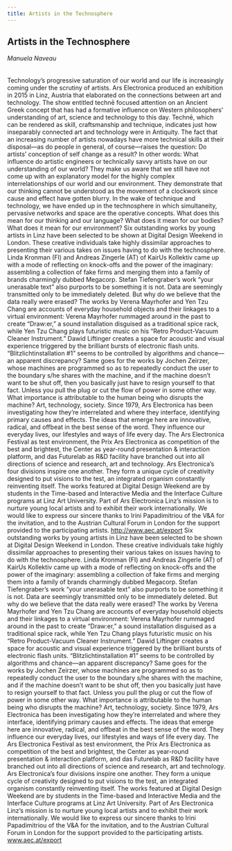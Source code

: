 ```yaml
---
title: Artists in the Technosphere
---
```


## Artists in the Technosphere
_Manuela Naveau_
<br />
<br />
<br />
Technology’s progressive saturation of our world and our life is increasingly coming under the scrutiny of artists. Ars Electronica produced an exhibition in 2015 in Linz, Austria that elaborated on the connections between art and technology. The show entitled technē focused attention on an Ancient Greek concept that has had a formative influence on Western philosophers’ understanding of art, science and technology to this day. Technē, which can be rendered as skill, craftsmanship and technique, indicates just how inseparably connected art and technology were in Antiquity. The fact that an increasing number of artists nowadays have more technical skills at their disposal—as do people in general, of course—raises the question: Do artists’ conception of self change as a result? In other words: What influence do artistic engineers or technically savvy artists have on our understanding of our world? They make us aware that we still have not come up with an explanatory model for the highly complex interrelationships of our world and our environment. They demonstrate that our thinking cannot be understood as the movement of a clockwork since cause and effect have gotten blurry. In the wake of technique and technology, we have ended up in the technosphere in which simultaneity, pervasive networks and space are the operative concepts. What does this mean for our thinking and our language? What does it mean for our bodies? What does it mean for our environment?
Six outstanding works by young artists in Linz have been selected to be shown at Digital Design Weekend in London. These creative individuals take highly dissimilar approaches to presenting their various takes on issues having to do with the technosphere. Linda Kronman (FI) and Andreas Zingerle (AT) of KairUs Kollektiv came up with a mode of reflecting on knock-offs and the power of the imaginary: assembling a collection of fake firms and merging them into a family of brands charmingly dubbed Megacorp. Stefan Tiefengraber’s work “your unerasable text” also purports to be something it is not. Data are seemingly transmitted only to be immediately deleted. But why do we believe that the data really were erased? The works by Verena Mayrhofer and Yen Tzu Chang are accounts of everyday household objects and their linkages to a virtual environment: Verena Mayrhofer rummaged around in the past to create “Draw:er,” a sound installation disguised as a traditional spice rack, while Yen Tzu Chang plays futuristic music on his “Retro Product-Vacuum Cleaner Instrument.” Dawid Liftinger creates a space for acoustic and visual experience triggered by the brilliant bursts of electronic flash units. “Blitzlichtinstallation #1” seems to be controlled by algorithms and chance—an apparent discrepancy? Same goes for the works by Jochen Zeirzer, whose machines are programmed so as to repeatedly conduct the user to the boundary s/he shares with the machine, and if the machine doesn’t want to be shut off, then you basically just have to resign yourself to that fact. Unless you pull the plug or cut the flow of power in some other way. What importance is attributable to the human being who disrupts the machine?
Art, technology, society. Since 1979, Ars Electronica has been investigating how they’re interrelated and where they interface, identifying primary causes and effects. The ideas that emerge here are innovative, radical, and offbeat in the best sense of the word. They influence our everyday lives, our lifestyles and ways of life every day. The Ars Electronica Festival as test environment, the Prix Ars Electronica as competition of the best and brightest, the Center as year-round presentation & interaction platform, and das Futurelab as R&D facility have branched out into all directions of science and research, art and technology. Ars Electronica’s four divisions inspire one another. They form a unique cycle of creativity designed to put visions to the test, an integrated organism constantly reinventing itself.
The works featured at Digital Design Weekend are by students in the Time-based and Interactive Media and the Interface Culture programs at Linz Art University. Part of Ars Electronica Linz’s mission is to nurture young local artists and to exhibit their work internationally.
We would like to express our sincere thanks to Irini Papadimitriou of the V&A for the invitation, and to the Austrian Cultural Forum in London for the support provided to the participating artists.
http://www.aec.at/export
Six outstanding works by young artists in Linz have been selected to be shown at Digital Design Weekend in London. These creative individuals take highly dissimilar approaches to presenting their various takes on issues having to do with the technosphere. Linda Kronman (FI) and Andreas Zingerle (AT) of KairUs Kollektiv came up with a mode of reflecting on knock-offs and the power of the imaginary: assembling a collection of fake firms and merging them into a family of brands charmingly dubbed Megacorp. Stefan Tiefengraber’s work “your unerasable text” also purports to be something it is not. Data are seemingly transmitted only to be immediately deleted. But why do we believe that the data really were erased? The works by Verena Mayrhofer and Yen Tzu Chang are accounts of everyday household objects and their linkages to a virtual environment: Verena Mayrhofer rummaged around in the past to create “Draw:er,” a sound installation disguised as a traditional spice rack, while Yen Tzu Chang plays futuristic music on his “Retro Product-Vacuum Cleaner Instrument.” Dawid Liftinger creates a space for acoustic and visual experience triggered by the brilliant bursts of electronic flash units. “Blitzlichtinstallation #1” seems to be controlled by algorithms and chance—an apparent discrepancy? Same goes for the works by Jochen Zeirzer, whose machines are programmed so as to repeatedly conduct the user to the boundary s/he shares with the machine, and if the machine doesn’t want to be shut off, then you basically just have to resign yourself to that fact. Unless you pull the plug or cut the flow of power in some other way. What importance is attributable to the human being who disrupts the machine?
Art, technology, society. Since 1979, Ars Electronica has been investigating how they’re interrelated and where they interface, identifying primary causes and effects. The ideas that emerge here are innovative, radical, and offbeat in the best sense of the word. They influence our everyday lives, our lifestyles and ways of life every day. The Ars Electronica Festival as test environment, the Prix Ars Electronica as competition of the best and brightest, the Center as year-round presentation & interaction platform, and das Futurelab as R&D facility have branched out into all directions of science and research, art and technology. Ars Electronica’s four divisions inspire one another. They form a unique cycle of creativity designed to put visions to the test, an integrated organism constantly reinventing itself.
The works featured at Digital Design Weekend are by students in the Time-based and Interactive Media and the Interface Culture programs at Linz Art University. Part of Ars Electronica Linz’s mission is to nurture young local artists and to exhibit their work internationally.
We would like to express our sincere thanks to Irini Papadimitriou of the V&A for the invitation, and to the Austrian Cultural Forum in London for the support provided to the participating artists.
www.aec.at/export
